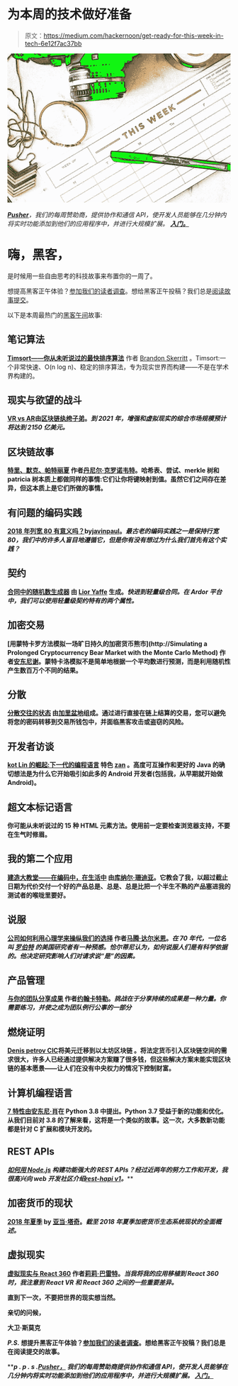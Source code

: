 # 为本周的技术做好准备

> 原文：<https://medium.com/hackernoon/get-ready-for-this-week-in-tech-6e12f7ac37bb>

![](img/6482bf18a78af10b5c8e2ce06b855494.png)

[***Pusher***](http://bit.ly/2KwiDri)*，我们的每周赞助商，提供协作和通信 API，使开发人员能够在几分钟内将实时功能添加到他们的应用程序中，并进行大规模扩展。* [***入门。***](http://bit.ly/2KwiDri)

# 嗨，黑客，

是时候用一些自由思考的科技故事来布置你的一周了。

想提高黑客正午体验？[参加我们的读者调查](https://hackernoon.com/hacker-noon-reader-survey-14060d66027b)。想给黑客正午投稿？我们总是[阅读故事提交](mailto:stories@amipublications.com)。

以下是本周最热门的[黑客午间](http://hackernoon.com)故事:

## 笔记算法

[**Timsort——你从未听说过的最快排序算法**](https://hackernoon.com/timsort-the-fastest-sorting-algorithm-youve-never-heard-of-36b28417f399) 作者 [Brandon Skerritt](https://medium.com/u/2480a7e35749?source=post_page-----6e12f7ac37bb--------------------------------) 。Timsort:一个非常快速、O(n log n)、稳定的排序算法，专为现实世界而构建——不是在学术界构建的。

## 现实与欲望的战斗

[**VR vs AR**](https://hackernoon.com/vr-vs-ar-the-battle-of-reality-and-desires-6d5034ff1eec)**由[区块链纨绔子弟](https://medium.com/u/4792a17318df?source=post_page-----6e12f7ac37bb--------------------------------)。*到 2021 年，增强和虚拟现实的综合市场规模预计将达到 2150 亿美元。***

## **区块链故事**

**[**特里、默克、帕特丽夏**](https://hackernoon.com/trie-merkle-patricia-a-blockchain-story-d8f20efc98d4) 作者[丹尼尔·克罗诺韦特](https://medium.com/u/bfe1f18e2a74?source=post_page-----6e12f7ac37bb--------------------------------)。哈希表、尝试、merkle 树和 patricia 树本质上都做同样的事情:它们让你将键映射到值。虽然它们之间存在差异，但这本质上是它们所做的事情。**

## **有问题的编码实践**

**[**2018 年列宽 80 有意义吗？**](https://hackernoon.com/does-column-width-of-80-make-sense-in-2018-50c161fbdcf6)**by[javinpaul](https://medium.com/u/bb36d8439904?source=post_page-----6e12f7ac37bb--------------------------------)。*最古老的编码实践之一是保持行宽 80，我们中的许多人盲目地遵循它，但是你有没有想过为什么我们首先有这个实践？*****

## ****契约****

****[**合同中的随机数生成器**](https://hackernoon.com/random-number-generator-in-contracts-44abfe48240d) 由 [Lior Yaffe](https://medium.com/u/a412a9352e7?source=post_page-----6e12f7ac37bb--------------------------------) 生成。*快进到轻量级合同。在 Ardor 平台中，我们可以使用轻量级契约特有的两个属性。*****

## ****加密交易****

****[**用蒙特卡罗方法模拟一场旷日持久的加密货币熊市**](http://Simulating a Prolonged Cryptocurrency Bear Market with the Monte Carlo Method) 作者[安东尼谢](https://medium.com/u/9cf527f6b465?source=post_page-----6e12f7ac37bb--------------------------------)。蒙特卡洛模拟不是简单地根据一个平均数进行预测，而是利用随机性产生数百万个不同的结果。****

## ****分散****

****[**分散交往的状态**](https://hackernoon.com/the-state-of-decentralized-exchanges-235064446ab0) 由[加里盆地](https://medium.com/u/504a98ab98c2?source=post_page-----6e12f7ac37bb--------------------------------)组成。通过进行直接在链上结算的交易，您可以避免将您的密码转移到交易所钱包中，并面临黑客攻击或盗窃的风险。****

## ****开发者访谈****

****[**kot Lin 的崛起:下一代的编程语言**](https://hackernoon.com/rise-of-kotlin-the-programming-language-for-the-next-generation-27beeb529204) 特色 [zan](https://medium.com/u/1320d180abbf?source=post_page-----6e12f7ac37bb--------------------------------) 。高度可互操作和更好的 Java 的确切想法是为什么它开始吸引如此多的 Android 开发者(包括我，从早期就开始做 Android)。****

## ****超文本标记语言****

****你可能从未听说过的 15 种 HTML 元素方法。使用前一定要检查浏览器支持，不要在生气时修眉。****

## ****我的第二个应用****

****[**建造大教堂——在编码中，在生活中**](https://hackernoon.com/building-cathedrals-in-coding-and-in-life-e9f9b2d4248b) 由[库纳尔·珊迪亚](https://medium.com/u/94cd046ed89e?source=post_page-----6e12f7ac37bb--------------------------------)。它教会了我，以超过截止日期为代价交付一个好的产品总是、总是、总是比把一个半生不熟的产品塞进我的测试者的喉咙里要好。****

## ****说服****

****[**公司如何利用心理学来操纵我们的选择**](https://hackernoon.com/how-companies-leverage-psychology-to-steer-our-choices-a69091083f91) 作者[马腾·达尔米恩](https://medium.com/u/b40569a4ce51?source=post_page-----6e12f7ac37bb--------------------------------)。*在 70 年代，一位名叫* [*罗伯特*](https://en.wikipedia.org/wiki/Robert_Cialdini) *的美国研究者有一种预感。恰尔蒂尼认为，如何说服人们是有科学依据的。他决定研究影响人们对请求说“是”的因素。*****

## ****产品管理****

****[**与你的团队分享成果**](https://hackernoon.com/pms-share-outcomes-with-your-team-dcb687766b23) 作者[约翰卡特勒](https://medium.com/u/4c3f4fe11e6b?source=post_page-----6e12f7ac37bb--------------------------------)。*挑战在于分享持续的成果是一种力量。你需要练习，并使之成为团队例行公事的一部分*****

## ****燃烧证明****

****[**Denis petrov CIC**](https://hackernoon.com/efiat-the-protocol-using-proof-of-burn-to-migrate-usd-to-the-ethereum-blockchain-bd71da3ab3d5)将美元迁移到以太坊区块链 。将法定货币引入区块链空间的需求很大，许多人已经通过提供解决方案赚了很多钱，但这些解决方案未能实现区块链的基本愿景——让人们在没有中央权力的情况下控制财富。****

## ****计算机编程语言****

****[**7 特性由**](https://hackernoon.com/7-features-proposed-so-far-in-python-3-8-acb0d97c83c8)**[安东尼·肖](https://medium.com/u/ec39004dd57f?source=post_page-----6e12f7ac37bb--------------------------------)在 Python 3.8** 中提出。Python 3.7 受益于新的功能和优化。从我们目前对 3.8 的了解来看，这将是一个类似的故事。这一次，大多数新功能都是针对 C 扩展和模块开发的。****

## ****REST APIs****

****[**如何用 Node.js**](https://hackernoon.com/how-to-build-powerful-rest-apis-blazingly-fast-with-node-js-86d6e55a5b34) 构建功能强大的 REST APIs？*经过近两年的努力工作和开发，我很高兴向 web 开发社区介绍*[*rest-hapi v1*](https://github.com/JKHeadley/rest-hapi)*。*****

## ****加密货币的现状****

****[**2018 年夏季**](https://hackernoon.com/state-of-cryptocurrencies-summer-2018-932016549375) by [亚当·塔奇](https://medium.com/u/f16a149f8471?source=post_page-----6e12f7ac37bb--------------------------------)。*截至 2018 年夏季加密货币生态系统现状的全面概述。*****

## ****虚拟现实****

****[**虚拟现实与 React 360**](https://hackernoon.com/virtual-reality-with-react-360-ce24b611f0f5) 作者[莉莉·巴雷特](https://medium.com/u/2b5b48ec29b4?source=post_page-----6e12f7ac37bb--------------------------------)。*当我将我的应用移植到 React 360 时，我注意到 React VR 和 React 360 之间的一些重要差异。*****

****直到下一次，不要把世界的现实想当然。****

****亲切的问候，****

****大卫·斯莫克****

*****P.S.* 想提升黑客正午体验？[参加我们的读者调查](https://hackernoon.com/hacker-noon-reader-survey-14060d66027b)。想给黑客正午投稿？我们总是在阅读提交的故事。****

*****p . p . s .*[***Pusher，***](http://bit.ly/2KwiDri) *我们的每周赞助商提供协作和通信 API，使开发人员能够在几分钟内将实时功能添加到他们的应用程序中，并进行大规模扩展。* [***入门。***](http://bit.ly/2KwiDri)****
